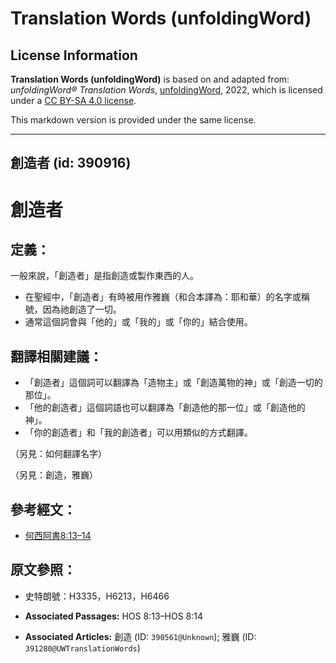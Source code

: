 # Translation Words (unfoldingWord)

## License Information

**Translation Words (unfoldingWord)** is based on and adapted from: _unfoldingWord® Translation Words_, [unfoldingWord](https://unfoldingword.org/utw), 2022, which is licensed under a [CC BY-SA 4.0 license](https://creativecommons.org/licenses/by-sa/4.0/legalcode.en).

This markdown version is provided under the same license.



--------------------------------

## 創造者 (id: 390916)

創造者
===

定義：
---

一般來說，「創造者」是指創造或製作東西的人。

* 在聖經中，「創造者」有時被用作雅巍（和合本譯為：耶和華）的名字或稱號，因為祂創造了一切。
* 通常這個詞會與「他的」或「我的」或「你的」結合使用。

翻譯相關建議：
-------

* 「創造者」這個詞可以翻譯為「造物主」或「創造萬物的神」或「創造一切的那位」。
* 「他的創造者」這個詞語也可以翻譯為「創造他的那一位」或「創造他的神」。
* 「你的創造者」和「我的創造者」可以用類似的方式翻譯。

（另見：如何翻譯名字）

（另見：創造，雅巍）

參考經文：
-----

* [何西阿書8:13–14](https://ref.ly/Hos8:13-Hos8:14)

原文參照：
-----

* 史特朗號：H3335，H6213，H6466

* **Associated Passages:** HOS 8:13–HOS 8:14
* **Associated Articles:** 創造 (ID: `390561@Unknown`); 雅巍 (ID: `391280@UWTranslationWords`)


